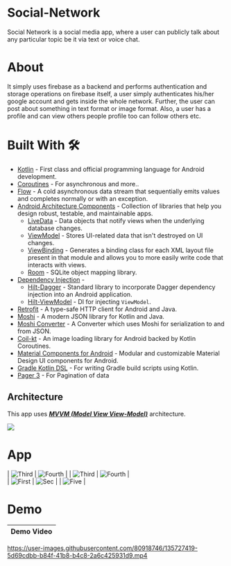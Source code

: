 # Social-Network
Social Network is a social media app, where a user can publicly talk about any particular topic be it via text or voice chat.
# About
It simply uses firebase as a backend and performs authentication and storage operations on firebase itself, a user simply authenticates his/her google account and gets inside the whole network. Further, the user can post about something in text format or image format. Also, a user has a profile and can view others people profile too can follow others etc.
# Built With 🛠
- [Kotlin](https://kotlinlang.org/) - First class and official programming language for Android development.
- [Coroutines](https://kotlinlang.org/docs/reference/coroutines-overview.html) - For asynchronous and more..
- [Flow](https://kotlin.github.io/kotlinx.coroutines/kotlinx-coroutines-core/kotlinx.coroutines.flow/-flow/) - A cold asynchronous data stream that sequentially emits values and completes normally or with an exception.
- [Android Architecture Components](https://developer.android.com/topic/libraries/architecture) - Collection of libraries that help you design robust, testable, and maintainable apps.
  - [LiveData](https://developer.android.com/topic/libraries/architecture/livedata) - Data objects that notify views when the underlying database changes.
  - [ViewModel](https://developer.android.com/topic/libraries/architecture/viewmodel) - Stores UI-related data that isn't destroyed on UI changes. 
  - [ViewBinding](https://developer.android.com/topic/libraries/view-binding) - Generates a binding class for each XML layout file present in that module and allows you to more easily write code that interacts with views.
  - [Room](https://developer.android.com/topic/libraries/architecture/room) - SQLite object mapping library.
- [Dependency Injection](https://developer.android.com/training/dependency-injection) - 
  - [Hilt-Dagger](https://dagger.dev/hilt/) - Standard library to incorporate Dagger dependency injection into an Android application.
  - [Hilt-ViewModel](https://developer.android.com/training/dependency-injection/hilt-jetpack) - DI for injecting `ViewModel`.
- [Retrofit](https://square.github.io/retrofit/) - A type-safe HTTP client for Android and Java.
- [Moshi](https://github.com/square/moshi) - A modern JSON library for Kotlin and Java.
- [Moshi Converter](https://github.com/square/retrofit/tree/master/retrofit-converters/moshi) - A Converter which uses Moshi for serialization to and from JSON.
- [Coil-kt](https://coil-kt.github.io/coil/) - An image loading library for Android backed by Kotlin Coroutines.
- [Material Components for Android](https://github.com/material-components/material-components-android) - Modular and customizable Material Design UI components for Android.
- [Gradle Kotlin DSL](https://docs.gradle.org/current/userguide/kotlin_dsl.html) - For writing Gradle build scripts using Kotlin.
- [Pager 3](https://developer.android.com/reference/kotlin/androidx/paging/Pager) - For Pagination of data
## Architecture
This app uses [***MVVM (Model View View-Model)***](https://developer.android.com/jetpack/docs/guide#recommended-app-arch) architecture.

![](https://developer.android.com/topic/libraries/architecture/images/final-architecture.png)
# App 
| ![Third](https://user-images.githubusercontent.com/80918746/135667016-a6ba8901-5f78-4c4c-9f68-504365b2b5b9.png) | ![Fourth](https://user-images.githubusercontent.com/80918746/135667060-9d6a3b9e-5285-40ea-aec4-f7ddcb3eed64.png) |
| ![Third](https://user-images.githubusercontent.com/80918746/135727192-6e8bc0c8-9fc1-4622-8c05-af9449bf814d.png) | ![Fourth](https://user-images.githubusercontent.com/80918746/135667277-30199145-7d6b-4617-9e31-88026c239779.png) |  
| ![First](https://user-images.githubusercontent.com/80918746/135666196-46d4e5f1-4bc3-4b8a-89f4-a592d0c1425c.png) | ![Sec](https://user-images.githubusercontent.com/80918746/135666256-4aee9312-d1c5-46ff-801c-b7e0e2e57a82.png) |
| ![Five](https://user-images.githubusercontent.com/80918746/135985286-cc4aaba9-929b-4887-9c5d-28847e2932a8.jpg) | 
 
 
# Demo
| Demo Video |
|:-:|

https://user-images.githubusercontent.com/80918746/135727419-5d69cdbb-b84f-41b8-b4c8-2a6c425931d9.mp4

